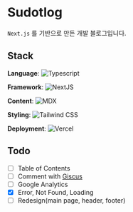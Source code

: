 # Sudotlog

`Next.js` 를 기반으로 만든 개발 블로그입니다.

## Stack

**Language**:
![Typescript](https://img.shields.io/badge/Typescript-000000?style=flat-square&logo=Typescript&logoColor=white)

**Framework**:
![NextJS](https://img.shields.io/badge/Next.js-000000?style=flat-square&logo=Nextdotjs&logoColor=white)

**Content**:
![MDX](https://img.shields.io/badge/MDX-000000?style=flat-square&logo=mdx&logoColor=white)

**Styling**:
![Tailwind CSS](https://img.shields.io/badge/TailwindCSS-000000?style=flat-square&logo=tailwindcss&logoColor=white)

**Deployment**:
![Vercel](https://img.shields.io/badge/Vercel-000000?style=flat-square&logo=vercel&logoColor=white)

## Todo

- [ ] Table of Contents
- [ ] Comment with [Giscus](https://github.com/giscus/giscus)
- [ ] Google Analytics
- [x] Error, Not Found, Loading
- [ ] Redesign(main page, header, footer)
